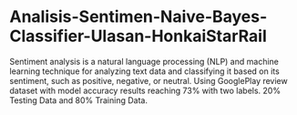 # Analisis-Sentimen-Naive-Bayes-Classifier-Ulasan-HonkaiStarRail
Sentiment analysis is a natural language processing (NLP) and machine learning technique for analyzing text data and classifying it based on its sentiment, such as positive, negative, or neutral. Using GooglePlay review dataset with model accuracy results reaching 73% with two labels. 20% Testing Data and 80% Training Data.
